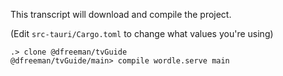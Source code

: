 This transcript will download and compile the project.

(Edit `src-tauri/Cargo.toml` to change what values you're using)

```ucm
.> clone @dfreeman/tvGuide
@dfreeman/tvGuide/main> compile wordle.serve main
```
